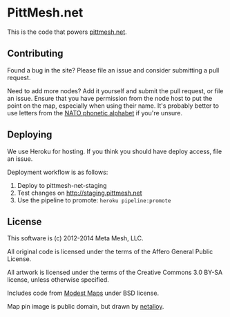 PittMesh.net
============

This is the code that powers [pittmesh.net](http://www.pittmesh.net).

Contributing
------------

Found a bug in the site? Please file an issue and consider submitting a pull
request.

Need to add more nodes? Add it yourself and submit the pull request, or file an
issue. Ensure that you have permission from the node host to put the point on
the map, especially when using their name. It's probably better to use letters
from the [NATO phonetic
alphabet](https://en.wikipedia.org/wiki/NATO_phonetic_alphabet) if you're
unsure.

Deploying
---------

We use Heroku for hosting. If you think you should have deploy access, file an
issue.

Deployment workflow is as follows:

1. Deploy to pittmesh-net-staging
2. Test changes on http://staging.pittmesh.net
3. Use the pipeline to promote: `heroku pipeline:promote`

License
-------

This software is (c) 2012-2014 Meta Mesh, LLC.

All original code is licensed under the terms of the Affero General Public License.

All artwork is licensed under the terms of the Creative Commons 3.0 BY-SA license,
unless otherwise specified.

Includes code from [Modest Maps](http://modestmaps.com/) under BSD license.

Map pin image is public domain, but drawn by
[netalloy](https://openclipart.org/detail/169839/map-pin-by-netalloy).
